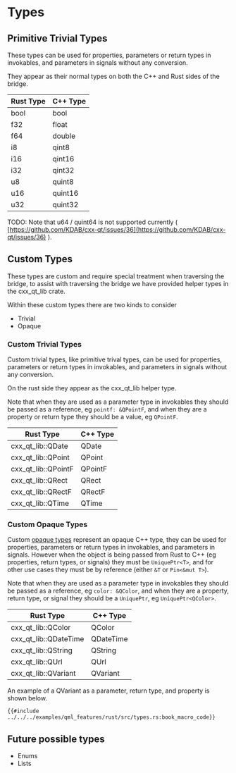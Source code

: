 <!--
SPDX-FileCopyrightText: 2021 Klarälvdalens Datakonsult AB, a KDAB Group company <info@kdab.com>
SPDX-FileContributor: Andrew Hayzen <andrew.hayzen@kdab.com>

SPDX-License-Identifier: MIT OR Apache-2.0
-->

# Types

## Primitive Trivial Types

These types can be used for properties, parameters or return types in invokables, and parameters in signals without any conversion.

They appear as their normal types on both the C++ and Rust sides of the bridge.

| Rust Type | C++ Type |
|-----------|----------|
| bool      | bool     |
| f32       | float    |
| f64       | double   |
| i8        | qint8    |
| i16       | qint16   |
| i32       | qint32   |
| u8        | quint8   |
| u16       | quint16  |
| u32       | quint32  |

TODO: Note that u64 / quint64 is not supported currently ( [https://github.com/KDAB/cxx-qt/issues/36](https://github.com/KDAB/cxx-qt/issues/36) ).

## Custom Types

These types are custom and require special treatment when traversing the bridge, to assist with traversing the bridge we have provided helper types in the cxx_qt_lib crate.

Within these custom types there are two kinds to consider

  * Trivial
  * Opaque

### Custom Trivial Types

Custom trivial types, like primitive trival types, can be used for properties, parameters or return types in invokables, and parameters in signals without any conversion.

On the rust side they appear as the cxx_qt_lib helper type.

Note that when they are used as a parameter type in invokables they should be passed as a reference, eg `pointf: &QPointF`, and when they are a property or return type they should be a value, eg `QPointF`.

| Rust Type | C++ Type |
|-----------|----------|
| cxx_qt_lib::QDate | QDate |
| cxx_qt_lib::QPoint | QPoint |
| cxx_qt_lib::QPointF | QPointF |
| cxx_qt_lib::QRect | QRect |
| cxx_qt_lib::QRectF | QRectF |
| cxx_qt_lib::QTime | QTime |

### Custom Opaque Types

Custom [opaque types](https://en.wikipedia.org/wiki/Opaque_data_type) represent an opaque C++ type, they can be used for properties, parameters or return types in invokables, and parameters in signals. However when the object is being passed from Rust to C++ (eg properties, return types, or signals) they must be `UniquePtr<T>`, and for other use cases they must be by reference (either `&T` or `Pin<&mut T>`).

Note that when they are used as a parameter type in invokables they should be passed as a reference, eg `color: &QColor`, and when they are a property, return type, or signal they should be a `UniquePtr`, eg `UniquePtr<QColor>`.

| Rust Type | C++ Type |
|-----------|----------|
| cxx_qt_lib::QColor | QColor |
| cxx_qt_lib::QDateTime | QDateTime |
| cxx_qt_lib::QString | QString |
| cxx_qt_lib::QUrl | QUrl |
| cxx_qt_lib::QVariant | QVariant |

An example of a QVariant as a parameter, return type, and property is shown below.

```rust,ignore,noplayground
{{#include ../../../examples/qml_features/rust/src/types.rs:book_macro_code}}
```

## Future possible types

  * Enums
  * Lists
